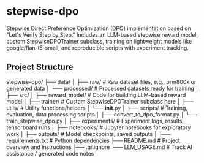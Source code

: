 # stepwise-dpo
Stepwise Direct Preference Optimization (DPO) implementation based on "Let's Verify Step by Step." Includes an LLM-based stepwise reward model, custom StepwiseDPOTrainer subclass, training on lightweight models like google/flan-t5-small, and reproducible scripts with experiment tracking.

## Project Structure

stepwise-dpo/
├── data/
│   ├── raw/                  # Raw dataset files, e.g., prm800k or generated data
│   └── processed/            # Processed datasets ready for training
│
├── src/
│   ├── reward_model/         # Code for building LLM-based reward model
│   ├── trainer/              # Custom StepwiseDPOTrainer subclass here
│   ├── utils/                # Utility functions/helpers
│   └── __init__.py
│
├── scripts/                  # Training, evaluation, data processing scripts
│   ├── convert_to_dpo_format.py
│   └── train_stepwise_dpo.py
│
├── experiments/              # Experiment logs, results, tensorboard runs
│
├── notebooks/                # Jupyter notebooks for exploratory work
│
├── outputs/                  # Model checkpoints, saved outputs
│
├── requirements.txt          # Python dependencies
├── README.md                 # Project overview and instructions
├── .gitignore
└── LLM_USAGE.md              # Track AI assistance / generated code notes

